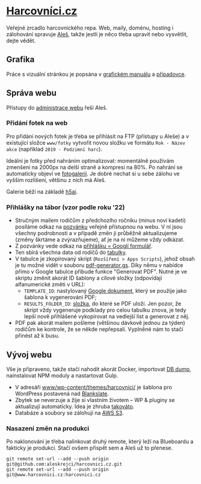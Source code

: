 # [Harcovníci.cz](https://harcovnici.cz/)

Veřejné zrcadlo harcovnického repa. Web, maily, doménu, hosting i zálohování spravuje [Aleš](https://ales.net/), takže jestli je něco třeba upravit nebo vysvětlit, dejte vědět.

## Grafika

Práce s vizuální stránkou je popsána v [grafickém manuálu](https://ales.net/manual/harcovnici) a [případovce](https://ales.net/2016/harcovnici-pripadova-studie-k-nove-identite).

## Správa webu

Přístupy do [administrace webu](https://harcovnici.cz/wp-admin/) řeší Aleš.

### Přidání fotek na web

Pro přidání nových fotek je třeba se přihlásit na FTP (přístupy u Aleše) a v existující složce `www/fotky` vytvořit novou složku ve formátu `Rok - Název akce` (například `2019 - Podzimní harc`).

Ideální je fotky před nahráním optimalizovat: momentálně používám zmenšení na 2000px na delší straně a kompresi na 80%. Po nahrání se automaticky objeví ve [fotogalerii](https://harcovnici.cz/fotky/). Je dobré nechat si u sebe zálohu ve vyšším rozlišení, většinu z nich má Aleš.

Galerie běží na základě [h5ai](https://github.com/lrsjng/h5ai).

### Přihlášky na tábor (vzor podle roku '22)

- Stručným mailem rodičům z předchozího ročníku (minus noví kadeti) posíláme odkaz na [pozvánku](https://harcovnici.cz/tabor/tabor-22/) veřejně přístupnou na webu. V ní jsou všechny podrobnosti a v případě změn ji průběžně aktualizujeme (změny škrtáme a zvýrazňujeme), ať je na ni můžeme vždy odkázat.
- Z pozvánky vede odkaz na [přihlášku = Googlí formulář](https://docs.google.com/forms/d/e/1FAIpQLScROEuhxzQmeC40QFQT0nK52oU8_URWiETt0vcRmFJKnbG1FQ/viewform).
- Ten sbírá všechna data od rodičů do [tabulky](https://docs.google.com/spreadsheets/d/1v0bnJovwj7cqCte7T0ktITcjVSVSwuGecQGkfhcOHhc/edit).
- V tabulce je zkopírovaný skript (`Rozšíření > Apps Scripts`), jehož obsah je tu možné vidět v souboru [pdf-generator.gs](www/prihlasky/pdf-generator.gs). Díky němu v nabídce přímo v Google tabulce přibude funkce "Generovat PDF". Nutné je ve skriptu změnit akorát ID šablony a cílové složky (odpovídají alfanumerické změti v URL):
  - `TEMPLATE_ID`: nastylovaný [Google dokument](https://docs.google.com/document/d/14qUgX4gsSTfDdmZZxGQ-fUJ8OFvz_2UI3qXiXDqagLY/edit), který se použije jako šablona k vygenerování PDF;
  - `RESULTS_FOLDER_ID`: [složka](https://drive.google.com/drive/u/0/folders/1YwE-wK1AETLW1JQsFCwg3QvygGvvnIBW), do které se PDF uloží. Jen pozor, že skript vždy vygeneruje podklady pro celou tabulku znova, je tedy lepší nově přihlášené vykopírovat na vedlejší list a generovat z něj.
- PDF pak akorát mailem pošleme (většinou dávkově jednou za týden) rodičům ke kontrole, že se někde nepřepsali. Vyplněné nám to stačí přinést až k busu.

## Vývoj webu

Vše je připraveno, takže stačí nahodit akorát Docker, importovat [DB dump](https://harcovnici.cz/wp-admin/options-general.php?page=updraftplus#updraft-existing-backups-heading), nainstalovat NPM moduly a nastartovat Gulp.

- V adresáři [www/wp-content/themes/harcovnici/](www/wp-content/themes/harcovnici/) je šablona pro WordPress postavená nad [Blankslate](https://github.com/tidythemes/blankslate).
- Zbytek se neverzuje a žije si vlastním životem – WP & pluginy se aktualizují automaticky. Idea je zhruba [takováto](https://ales.net/2018/zacinam-s-gitem-verzovani-wordpressu).
- Databáze a soubory se zálohují na [AWS S3](https://ales.net/2021/wordpress-kompletni-zaloha-webu-na-amazon-s3).

### Nasazení změn na produkci

Po naklonování je třeba nalinkovat druhý remote, který leží na Blueboardu a fakticky je produkcí. Stačí ovšem přispět sem a Aleš už to přenese.

```
git remote set-url --add --push origin git@github.com:aleskrejci/harcovnici.cz.git
git remote set-url --add --push origin git@www.harcovnici.cz:harcovnici.cz
```
